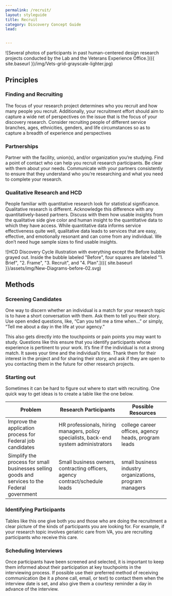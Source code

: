 ```yaml
---
permalink: /recruit/
layout: styleguide
title: Recruit
category: Discovery Concept Guide
lead:


---
```


![Several photos of participants in past human-centered design research projects conducted by the Lab and the Veterans Experience Office.]({{ site.baseurl }}/img/Vets-grid-grayscale-lighter.jpg)

## Principles

### Finding and Recruiting

The focus of your research project determines who you recruit and how many people you recruit. Additionally, your recruitment effort should aim to capture a wide net of perspectives on the issue that is the focus of your discovery research. Consider recruiting people of different service branches, ages, ethnicities, genders, and life circumstances so as to capture a breadth of experience and perspectives

### Partnerships

Partner with the facility, union(s), and/or organization you’re studying. Find a point of contact who can help you recruit research participants. Be clear with them about your needs. Communicate with your partners consistently to ensure that they understand who you’re researching and what you need to complete your research.

### Qualitative Research and HCD

People familiar with quantitative research look for statistical significance. Qualitative research is different. Acknowledge this difference with any quantitatively-based partners. Discuss with them how usable insights from the qualitative side give color and human insight to the quantitative data to which they have access. While quantitative data informs service effectiveness quite well, qualitative data leads to services that are easy, effective, and emotionally resonant and can come from any individual. We don’t need huge sample sizes to find usable insights.

![HCD Discovery Cycle illustration with everything except the Before bubble grayed out. Inside the bubble labeled "Before", four squares are labeled "1. Brief", "2. Frame", "3. Recruit", and "4. Plan".]({{ site.baseurl }}/assets/img/New-Diagrams-before-02.svg)

## Methods

### Screening Candidates

One way to discern whether an individual is a match for your research topic is to have a short conversation with them. Ask them to tell you their story. Use open ended questions, like, “Can you tell me a time when...” or simply, “Tell me about a day in the life at your agency.”

This also gets directly into the touchpoints or pain points you may want to study. Questions like this ensure that you identify participants whose experience is pertinent to your work. It’s fine if the individual is not a strong match. It saves your time and the individual’s time. Thank them for their interest in the project and for sharing their story, and ask if they are open to you contacting them in the future for other research projects.

### Starting out

Sometimes it can be hard to figure out where to start with recruiting. One quick way to get ideas is to create a table like the one below.

| Problem        | Research Participants           | Possible Resources  |
| ------------- | ------------- | ----- |
| Improve the application process for Federal job candidates     | HR professionals, hiring managers, policy specialists, back-end system administrators | college career offices, agency heads, program leads|
| Simplify the process for small businesses selling goods and services to the Federal government      | Small business owners, contracting officers, agency contract/schedule leads      |   small business industry organizations, program managers |


### Identifying Participants

Tables like this one give both you and those who are doing the recruitment a clear picture of the kinds of participants you are looking for. For example, if your research topic involves geriatric care from VA, you are recruiting participants who receive this care.

### Scheduling Interviews

Once participants have been screened and selected, it is important to keep them informed about their participation at key touchpoints in the interviewing process. If possible use their preferred method of receiving communication (be it a phone call, email, or text) to contact them when the interview date is set, and also give them a courtesy reminder a day in advance of the interview.
